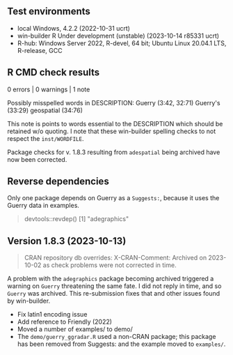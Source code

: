 ## Test environments
* local Windows, 4.2.2 (2022-10-31 ucrt)
* win-builder R Under development (unstable) (2023-10-14 r85331 ucrt)
* R-hub: Windows Server 2022, R-devel, 64 bit; Ubuntu Linux 20.04.1 LTS, R-release, GCC

## R CMD check results

0 errors | 0 warnings | 1 note

Possibly misspelled words in DESCRIPTION:
  Guerry (3:42, 32:71)
  Guerry's (33:29)
  geospatial (34:76)

This note is points to words essential to the DESCRIPTION which should be retained w/o quoting.
I note that these win-builder spelling checks to not respect the `inst/WORDFILE`.

Package checks for v. 1.8.3 resulting from `adespatial` being archived have now been corrected.

## Reverse dependencies

Only one package depends on Guerry as a `Suggests:`, because it uses the Guerry data in examples.

> devtools::revdep()
[1] "adegraphics"


## Version 1.8.3 (2023-10-13)

> CRAN repository db overrides:
  X-CRAN-Comment: Archived on 2023-10-02 as check problems were not
    corrected in time.


A problem with the `adegraphics` package becoming archived triggered a warning on `Guerry`
threatening the same fate. I did not reply in time, and so `Guerry` was archived.
This re-submission fixes that and other issues found by win-builder.

* Fix latin1 encoding issue
* Add reference to Friendly (2022)
* Moved a number of examples/ to demo/
* The `demo/guerry_ggradar.R` used a non-CRAN package; this package has been removed from Suggests: and the example moved to `examples/`.

